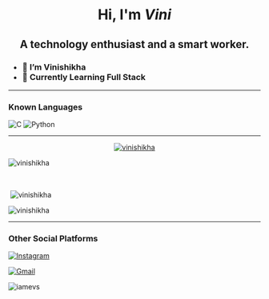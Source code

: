 <div align="center" border-radius= 50%>

<!-- ![avatar](https://github.com/iamevs/images/blob/main/monkey_1.png?raw=true) -->

</div>

<div align="center">

# Hi, I'm _Vini_ 

<h2>
A technology enthusiast and a smart worker.
<br>
</h2>

</div>

<h3>
  
- 👋 I’m Vinishikha
- 📖 Currently Learning Full Stack

 </h3>
  
<hr>

<div>
  
<h3>
 Known Languages
</h3>
  
  
  ![C](	https://img.shields.io/badge/C-00599C?style=for-the-badge&logo=c&logoColor=white)  ![Python](https://img.shields.io/badge/Python-1572B6?style=for-the-badge&logo=python&logoColor=white)  
  
</div>

<div>
<hr>
  
  
<p align="center"> <a href="https://github.com/ryo-ma/github-profile-trophy"><img src="https://github-profile-trophy.vercel.app/?username=vinishikha" alt="vinishikha" /></a> </p>

<p><img align="center" src="https://github-readme-stats.vercel.app/api/top-langs?username=vinishikha&show_icons=true&locale=en&layout=compact" alt="vinishikha" /></p><br>

<p>&nbsp;<img align="center" src="https://github-readme-stats.vercel.app/api?username=vinishikha&show_icons=true&locale=en" alt="vinishikha" /></p>

<p><img align="center" src="https://github-readme-streak-stats.herokuapp.com/?user=vinishikha&" alt="vinishikha" /></p>

 <hr>
  
  <h3> Other Social Platforms </h3>
  
<a href="https://www.instagram.com/vini_s_h_i_kha20" target="_blank">

![Instagram](https://img.shields.io/badge/Vini-%23E4405F.svg?style=for-the-badge&logo=Instagram&logoColor=white)

  
</a>   <a href="mailto:vinishikha.s@gmail.com" target="_blank">

![Gmail](https://img.shields.io/badge/Gmail-D14836?style=for-the-badge&logo=gmail&logoColor=white)

</a>


</div>

<p align="left"> <img src="https://komarev.com/ghpvc/?username=iamevs&label=Profile%20views&color=0e75b6&style=flat" alt="iamevs" /> </p>




